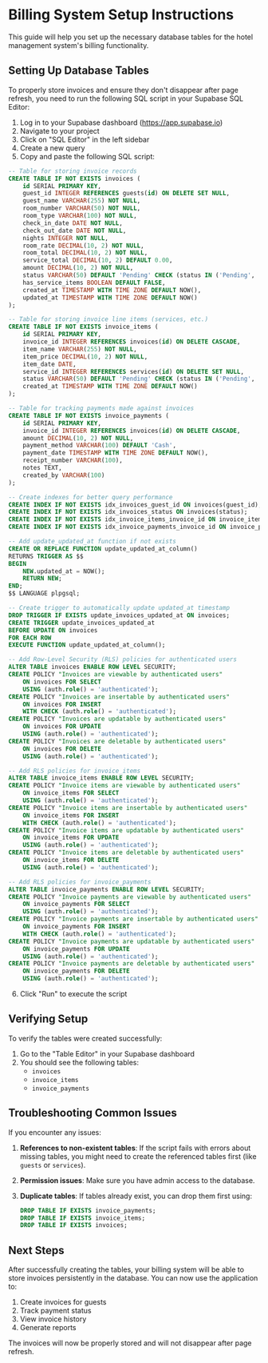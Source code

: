 # Billing System Setup Instructions

This guide will help you set up the necessary database tables for the hotel management system's billing functionality.

## Setting Up Database Tables

To properly store invoices and ensure they don't disappear after page refresh, you need to run the following SQL script in your Supabase SQL Editor:

1. Log in to your Supabase dashboard (https://app.supabase.io)
2. Navigate to your project
3. Click on "SQL Editor" in the left sidebar
4. Create a new query 
5. Copy and paste the following SQL script:

```sql
-- Table for storing invoice records
CREATE TABLE IF NOT EXISTS invoices (
    id SERIAL PRIMARY KEY,
    guest_id INTEGER REFERENCES guests(id) ON DELETE SET NULL,
    guest_name VARCHAR(255) NOT NULL,
    room_number VARCHAR(50) NOT NULL,
    room_type VARCHAR(100) NOT NULL,
    check_in_date DATE NOT NULL,
    check_out_date DATE NOT NULL,
    nights INTEGER NOT NULL,
    room_rate DECIMAL(10, 2) NOT NULL,
    room_total DECIMAL(10, 2) NOT NULL,
    service_total DECIMAL(10, 2) DEFAULT 0.00,
    amount DECIMAL(10, 2) NOT NULL,
    status VARCHAR(50) DEFAULT 'Pending' CHECK (status IN ('Pending', 'Paid', 'Cancelled', 'Refunded')),
    has_service_items BOOLEAN DEFAULT FALSE,
    created_at TIMESTAMP WITH TIME ZONE DEFAULT NOW(),
    updated_at TIMESTAMP WITH TIME ZONE DEFAULT NOW()
);

-- Table for storing invoice line items (services, etc.)
CREATE TABLE IF NOT EXISTS invoice_items (
    id SERIAL PRIMARY KEY,
    invoice_id INTEGER REFERENCES invoices(id) ON DELETE CASCADE,
    item_name VARCHAR(255) NOT NULL,
    item_price DECIMAL(10, 2) NOT NULL,
    item_date DATE,
    service_id INTEGER REFERENCES services(id) ON DELETE SET NULL,
    status VARCHAR(50) DEFAULT 'Pending' CHECK (status IN ('Pending', 'Completed', 'Cancelled', 'Manual')),
    created_at TIMESTAMP WITH TIME ZONE DEFAULT NOW()
);

-- Table for tracking payments made against invoices
CREATE TABLE IF NOT EXISTS invoice_payments (
    id SERIAL PRIMARY KEY,
    invoice_id INTEGER REFERENCES invoices(id) ON DELETE CASCADE,
    amount DECIMAL(10, 2) NOT NULL,
    payment_method VARCHAR(100) DEFAULT 'Cash',
    payment_date TIMESTAMP WITH TIME ZONE DEFAULT NOW(),
    receipt_number VARCHAR(100),
    notes TEXT,
    created_by VARCHAR(100)
);

-- Create indexes for better query performance
CREATE INDEX IF NOT EXISTS idx_invoices_guest_id ON invoices(guest_id);
CREATE INDEX IF NOT EXISTS idx_invoices_status ON invoices(status);
CREATE INDEX IF NOT EXISTS idx_invoice_items_invoice_id ON invoice_items(invoice_id);
CREATE INDEX IF NOT EXISTS idx_invoice_payments_invoice_id ON invoice_payments(invoice_id);

-- Add update_updated_at function if not exists
CREATE OR REPLACE FUNCTION update_updated_at_column()
RETURNS TRIGGER AS $$
BEGIN
    NEW.updated_at = NOW();
    RETURN NEW;
END;
$$ LANGUAGE plpgsql;

-- Create trigger to automatically update updated_at timestamp
DROP TRIGGER IF EXISTS update_invoices_updated_at ON invoices;
CREATE TRIGGER update_invoices_updated_at
BEFORE UPDATE ON invoices
FOR EACH ROW
EXECUTE FUNCTION update_updated_at_column();

-- Add Row-Level Security (RLS) policies for authenticated users
ALTER TABLE invoices ENABLE ROW LEVEL SECURITY;
CREATE POLICY "Invoices are viewable by authenticated users"
    ON invoices FOR SELECT
    USING (auth.role() = 'authenticated');
CREATE POLICY "Invoices are insertable by authenticated users"
    ON invoices FOR INSERT
    WITH CHECK (auth.role() = 'authenticated');
CREATE POLICY "Invoices are updatable by authenticated users"
    ON invoices FOR UPDATE
    USING (auth.role() = 'authenticated');
CREATE POLICY "Invoices are deletable by authenticated users"
    ON invoices FOR DELETE
    USING (auth.role() = 'authenticated');

-- Add RLS policies for invoice_items
ALTER TABLE invoice_items ENABLE ROW LEVEL SECURITY;
CREATE POLICY "Invoice items are viewable by authenticated users"
    ON invoice_items FOR SELECT
    USING (auth.role() = 'authenticated');
CREATE POLICY "Invoice items are insertable by authenticated users"
    ON invoice_items FOR INSERT
    WITH CHECK (auth.role() = 'authenticated');
CREATE POLICY "Invoice items are updatable by authenticated users"
    ON invoice_items FOR UPDATE
    USING (auth.role() = 'authenticated');
CREATE POLICY "Invoice items are deletable by authenticated users"
    ON invoice_items FOR DELETE
    USING (auth.role() = 'authenticated');

-- Add RLS policies for invoice_payments
ALTER TABLE invoice_payments ENABLE ROW LEVEL SECURITY;
CREATE POLICY "Invoice payments are viewable by authenticated users"
    ON invoice_payments FOR SELECT
    USING (auth.role() = 'authenticated');
CREATE POLICY "Invoice payments are insertable by authenticated users"
    ON invoice_payments FOR INSERT
    WITH CHECK (auth.role() = 'authenticated');
CREATE POLICY "Invoice payments are updatable by authenticated users"
    ON invoice_payments FOR UPDATE
    USING (auth.role() = 'authenticated');
CREATE POLICY "Invoice payments are deletable by authenticated users"
    ON invoice_payments FOR DELETE
    USING (auth.role() = 'authenticated');
```

6. Click "Run" to execute the script

## Verifying Setup

To verify the tables were created successfully:

1. Go to the "Table Editor" in your Supabase dashboard
2. You should see the following tables:
   - `invoices`
   - `invoice_items`
   - `invoice_payments`

## Troubleshooting Common Issues

If you encounter any issues:

1. **References to non-existent tables**: If the script fails with errors about missing tables, you might need to create the referenced tables first (like `guests` or `services`).

2. **Permission issues**: Make sure you have admin access to the database.

3. **Duplicate tables**: If tables already exist, you can drop them first using:
   ```sql
   DROP TABLE IF EXISTS invoice_payments;
   DROP TABLE IF EXISTS invoice_items;
   DROP TABLE IF EXISTS invoices;
   ```

## Next Steps

After successfully creating the tables, your billing system will be able to store invoices persistently in the database. You can now use the application to:

1. Create invoices for guests
2. Track payment status
3. View invoice history
4. Generate reports

The invoices will now be properly stored and will not disappear after page refresh. 